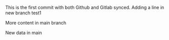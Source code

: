 This is the first commit with both Github and Gitlab synced. 
Adding a line in new branch test1

More content in main branch

New data in main